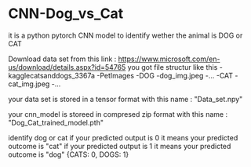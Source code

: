 # CNN-Dog_vs_Cat

it is a python pytorch CNN model to identify wether the animal is DOG or CAT

Download data set from this link : https://www.microsoft.com/en-us/download/details.aspx?id=54765
you got file structur like this 
    -kagglecatsanddogs_3367a
        -PetImages
            -DOG
                -dog_img.jpeg
                -...
            -CAT
                -cat_img.jpeg
                -...

your data set is stored in a tensor format with this name : "Data_set.npy" 

your cnn_model is storeed in compresed zip format with this name : "Dog_Cat_trained_model.pth"

identify dog or cat 
if your predicted output is 0 it means your predicted outcome is "cat" 
if your predicted output is 1 it means your predicted outcome is "dog" 
{CATS: 0, DOGS: 1}


